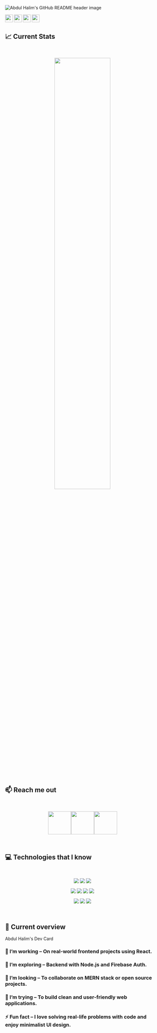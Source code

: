 <img src="https://i.ibb.co.com/4ZyqWhtN/Black-Modern-Personal-Linked-In-Banner.png" alt="Abdul Halim's GitHub README header image">
<p><a href="https://x.com/md_halim32127"><img src="https://img.shields.io/badge/twitter-%231DA1F2.svg?&style=for-the-badge&logo=twitter&logoColor=white" height=25></a> <a href="https://www.linkedin.com/in/abdul-halim8/"><img src="https://img.shields.io/badge/linkedin-%230077B5.svg?&style=for-the-badge&logo=linkedin&logoColor=white" height=25></a> <a href="https://www.instagram.com/rjahking_007"><img src="https://img.shields.io/badge/instagram-%23E4405F.svg?&style=for-the-badge&logo=instagram&logoColor=white" height=25></a> <a href="https://www.youtube.com/channel/UC4kWGRhS4ffmjcksxKc3tPA"><img src="https://img.shields.io/badge/youtube-%2312100E.svg?&style=for-the-badge&logo=youtube&logoColor=white" height=25></a>

## :chart_with_upwards_trend: Current Stats

<br />
<p align="center">
  <img width="60%" src="https://github-readme-streak-stats.herokuapp.com?user=mir-hussain&theme=react&hide_border=true&background=0D1117&stroke=0D1117&fire=FF1CF7&sideLabels=00F0FF&currStreakNum=FF1CF7&ring=FF1CF7&currStreakLabel=FF1CF7&sideNums=00F0FF" />
</p>

## :mailbox: Reach me out

<br />

[<p align="center"><img height="75" src="https://github.com/mir-hussain/mir-hussain/blob/main/images/icons/Linkedin.png">](https://www.linkedin.com/in/abdul-halim8/)[<img height="75" src="https://github.com/mir-hussain/mir-hussain/blob/main/images/icons/Facebook.png">](https://www.facebook.com/rjah.king)[<img height="75" src="https://github.com/mir-hussain/mir-hussain/blob/main/images/icons/Twitter.png"> </p>](https://x.com/md_halim32127)

<br />

## :computer: Technologies that I know

<br>
<p align="center">
<img src="https://github.com/mir-hussain/mir-hussain/blob/main/images/icons/HTML.png"/>
<img src="https://github.com/mir-hussain/mir-hussain/blob/main/images/icons/css.png"/>
<img src="https://github.com/mir-hussain/mir-hussain/blob/main/images/icons/JavaScript.png"/>
</p>
<p align="center">
<img src="https://github.com/mir-hussain/mir-hussain/blob/main/images/icons/react.png"/>
<img src="https://github.com/mir-hussain/mir-hussain/blob/main/images/icons/tailwind.png"/>
<img src="https://github.com/mir-hussain/mir-hussain/blob/main/images/icons/Bootsrap.png"/>
<img src="https://github.com/mir-hussain/mir-hussain/blob/main/images/icons/firebase.png"/>
</p>
<p align="center">
<img src="https://github.com/mir-hussain/mir-hussain/blob/main/images/icons/node.png"/>
<img src="https://github.com/mir-hussain/mir-hussain/blob/main/images/icons/express.png"/>
<img src="https://github.com/mir-hussain/mir-hussain/blob/main/images/icons/mongo.png"/>
</p><br/>

## :eyes: Current overview

Abdul Halim's Dev Card

### 🔭 I’m working – On real-world frontend projects using React.
### 🌱 I’m exploring – Backend with Node.js and Firebase Auth.
### 👯 I’m looking – To collaborate on MERN stack or open source projects.
### 🤔 I’m trying – To build clean and user-friendly web applications.
### ⚡ Fun fact – I love solving real-life problems with code and enjoy minimalist UI design.


<br />
